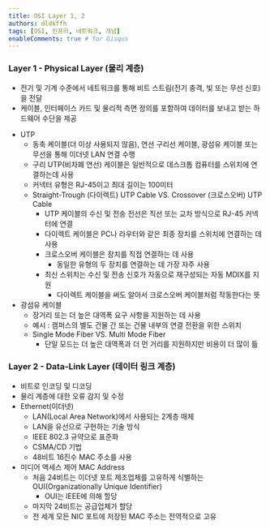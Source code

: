 ```yaml
---
title: OSI Layer 1, 2
authors: dldkffh
tags: [OSI, 인프라, 네트워크, 개념]
enableComments: true # for Gisqus
---
```


### Layer 1 - Physical Layer (물리 계층)

- 전기 및 기계 수준에서 네트워크를 통해 비트 스트림(전기 충격, 빛 또는 무선 신호)을 전달
- 케이블, 인터페이스 카드 및 물리적 측면 정의를 포함하여 데이터를 보내고 받는 하드웨어 수단을 제공
<!--truncate-->
- UTP
  - 동축 케이블(더 이상 사용되지 않음), 연선 구리선 케이블, 광섬유 케이블 또는 무선을 통해 이더넷 LAN 연결 수행
  - 구리 UTP(비차폐 연선) 케이블은 일반적으로 데스크톱 컴퓨터를 스위치에 연결하는데 사용
  - 커넥터 유형은 RJ-45이고 최대 길이는 100미터
  - Straight-Trough (다이렉트) UTP Cable VS. Crossover (크로스오버) UTP Cable
    - UTP 케이블의 수신 및 전송 전선은 직선 또는 교차 방식으로 RJ-45 커넥터에 연결
    - 다이렉트 케이블은 PC나 라우터와 같은 최종 장치를 스위치에 연결하는 데 사용
    - 크로스오버 케이블은 장치를 직접 연결하는 데 사용
      - 동일한 유형의 두 장치를 연결하는 데 가장 자주 사용
    - 최신 스위치는 수신 및 전송 신호가 자동으로 재구성되는 자동 MDIX를 지원
      - 다이렉트 케이블을 써도 알아서 크로스오버 케이블처럼 작동한다는 뜻
- 광섬유 케이블
  - 장거리 또는 더 높은 대역폭 요구 사항을 지원하는 데 사용
  - 예시 : 캠퍼스의 별도 건물 간 또는 건물 내부의 연결 전환을 위한 스위치
  - Single Mode Fiber VS. Multi Mode Fiber
    - 단일 모드는 더 높은 대역폭과 더 먼 거리를 지원하지만 비용이 더 많이 듦

### Layer 2 - Data-Link Layer (데이터 링크 계층)

- 비트로 인코딩 및 디코딩
- 물리 계층에 대한 오류 감지 및 수정
- Ethernet(이더넷)
  - LAN(Local Area Network)에서 사용되는 2계층 매체
  - LAN을 유선으로 구현하는 기술 방식
  - IEEE 802.3 규약으로 표준화
  - CSMA/CD 기법
  - 48비트 16진수 MAC 주소를 사용
- 미디어 액세스 제어 MAC Address
  - 처음 24비트는 이더넷 포트 제조업체를 고유하게 식별하는 OUI(Organizationally Unique Identifier)
    - OUI는 IEEE에 의해 할당
  - 마지막 24비트는 공급업체가 할당
  - 전 세계 모든 NIC 포트에 저장된 MAC 주소는 전역적으로 고유
